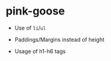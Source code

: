 # pink-goose


<!-- - Use of `nav`,`header`,`footer` -->
- Use of `li`/`ul`
<!-- - CSS file in its own folder -->
- Paddings/Margins instead of height
<!-- - Alt tags -->
- Usage of h1-h6 tags
